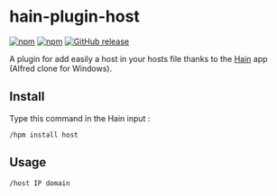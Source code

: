 # hain-plugin-host

[![npm](https://img.shields.io/npm/dt/hain-plugin-host.svg)](https://www.npmjs.com/package/hain-plugin-host
) [![npm](https://img.shields.io/npm/dm/hain-plugin-host.svg)](https://www.npmjs.com/package/hain-plugin-host
) [![GitHub release](https://img.shields.io/github/release/metrakit/hain-plugin-host.svg)](https://www.npmjs.com/package/hain-plugin-host)

A plugin for add easily a host in your hosts file thanks to the [Hain](https://github.com/appetizermonster/hain) app (Alfred clone for Windows).

## Install

Type this command in the Hain input :
```
/hpm install host
```

## Usage

```
/host IP domain
```

